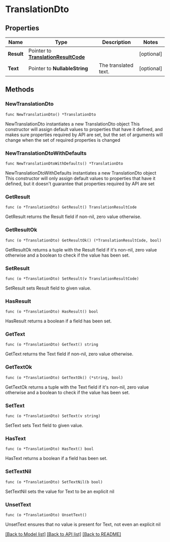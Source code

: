 # TranslationDto

## Properties

Name | Type | Description | Notes
------------ | ------------- | ------------- | -------------
**Result** | Pointer to [**TranslationResultCode**](TranslationResultCode.md) |  | [optional] 
**Text** | Pointer to **NullableString** | The translated text. | [optional] 

## Methods

### NewTranslationDto

`func NewTranslationDto() *TranslationDto`

NewTranslationDto instantiates a new TranslationDto object
This constructor will assign default values to properties that have it defined,
and makes sure properties required by API are set, but the set of arguments
will change when the set of required properties is changed

### NewTranslationDtoWithDefaults

`func NewTranslationDtoWithDefaults() *TranslationDto`

NewTranslationDtoWithDefaults instantiates a new TranslationDto object
This constructor will only assign default values to properties that have it defined,
but it doesn't guarantee that properties required by API are set

### GetResult

`func (o *TranslationDto) GetResult() TranslationResultCode`

GetResult returns the Result field if non-nil, zero value otherwise.

### GetResultOk

`func (o *TranslationDto) GetResultOk() (*TranslationResultCode, bool)`

GetResultOk returns a tuple with the Result field if it's non-nil, zero value otherwise
and a boolean to check if the value has been set.

### SetResult

`func (o *TranslationDto) SetResult(v TranslationResultCode)`

SetResult sets Result field to given value.

### HasResult

`func (o *TranslationDto) HasResult() bool`

HasResult returns a boolean if a field has been set.

### GetText

`func (o *TranslationDto) GetText() string`

GetText returns the Text field if non-nil, zero value otherwise.

### GetTextOk

`func (o *TranslationDto) GetTextOk() (*string, bool)`

GetTextOk returns a tuple with the Text field if it's non-nil, zero value otherwise
and a boolean to check if the value has been set.

### SetText

`func (o *TranslationDto) SetText(v string)`

SetText sets Text field to given value.

### HasText

`func (o *TranslationDto) HasText() bool`

HasText returns a boolean if a field has been set.

### SetTextNil

`func (o *TranslationDto) SetTextNil(b bool)`

 SetTextNil sets the value for Text to be an explicit nil

### UnsetText
`func (o *TranslationDto) UnsetText()`

UnsetText ensures that no value is present for Text, not even an explicit nil

[[Back to Model list]](../README.md#documentation-for-models) [[Back to API list]](../README.md#documentation-for-api-endpoints) [[Back to README]](../README.md)


